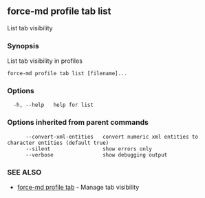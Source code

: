## force-md profile tab list

List tab visibility

### Synopsis

List tab visibility in profiles

```
force-md profile tab list [filename]...
```

### Options

```
  -h, --help   help for list
```

### Options inherited from parent commands

```
      --convert-xml-entities   convert numeric xml entities to character entities (default true)
      --silent                 show errors only
      --verbose                show debugging output
```

### SEE ALSO

* [force-md profile tab](force-md_profile_tab.md)	 - Manage tab visibility


